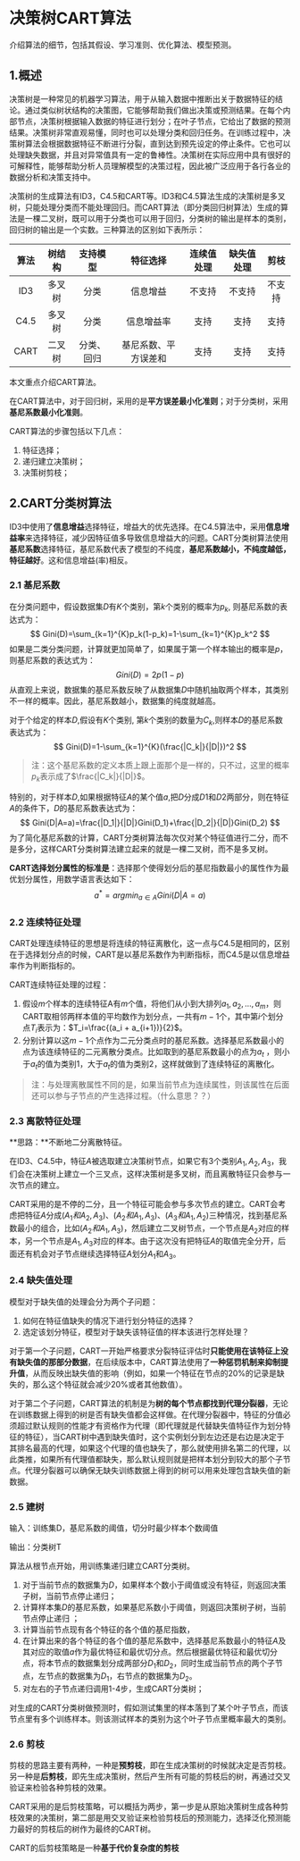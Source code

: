 # 决策树CART算法

介绍算法的细节，包括其假设、学习准则、优化算法、模型预测。



## 1.概述

决策树是一种常见的机器学习算法，用于从输入数据中推断出关于数据特征的结论。通过类似树状结构的决策图，它能够帮助我们做出决策或预测结果。在每个内部节点，决策树根据输入数据的特征进行划分；在叶子节点，它给出了数据的预测结果。决策树非常直观易懂，同时也可以处理分类和回归任务。在训练过程中，决策树算法会根据数据特征不断进行分裂，直到达到预先设定的停止条件。它也可以处理缺失数据，并且对异常值具有一定的鲁棒性。决策树在实际应用中具有很好的可解释性，能够帮助分析人员理解模型的决策过程，因此被广泛应用于各行各业的数据分析和决策支持中。 

决策树的生成算法有ID3，C4.5和CART等。ID3和C4.5算法生成的决策树是多叉树，只能处理分类而不能处理回归。而CART算法（即分类回归树算法）生成的算法是一棵二叉树，既可以用于分类也可以用于回归，分类树的输出是样本的类别，回归树的输出是一个实数。三种算法的区别如下表所示：

| 算法 | 树结构 |  支持模型  |       特征选择       | 连续值处理 | 缺失值处理 |  剪枝  |
| :--: | :----: | :--------: | :------------------: | :--------: | :--------: | :----: |
| ID3  | 多叉树 |    分类    |       信息增益       |   不支持   |   不支持   | 不支持 |
| C4.5 | 多叉树 |    分类    |      信息增益率      |    支持    |    支持    |  支持  |
| CART | 二叉树 | 分类、回归 | 基尼系数、平方误差和 |    支持    |    支持    |  支持  |



本文重点介绍CART算法。

在CART算法中，对于回归树，采用的是**平方误差最小化准则**；对于分类树，采用**基尼系数最小化准则**。

CART算法的步骤包括以下几点：

1. 特征选择；
2. 递归建立决策树；
3. 决策树剪枝；



## 2.CART分类树算法

ID3中使用了**信息增益**选择特征，增益大的优先选择。在C4.5算法中，采用**信息增益率**来选择特征，减少因特征值多导致信息增益大的问题。CART分类树算法使用**基尼系数**选择特征，基尼系数代表了模型的不纯度，**基尼系数越小，不纯度越低，特征越好**。这和信息增益(率)相反。



### 2.1 基尼系数

在分类问题中，假设数据集$D$有$K$个类别，第$k$个类别的概率为$p_k$, 则基尼系数的表达式为：
$$
Gini(D)=\sum_{k=1}^{K}p_k(1-p_k)=1-\sum_{k=1}^{K}p_k^2
$$
如果是二类分类问题，计算就更加简单了，如果属于第一个样本输出的概率是$p$，则基尼系数的表达式为：
$$
Gini(D)=2p(1-p)
$$
从直观上来说，数据集的基尼系数反映了从数据集$D$中随机抽取两个样本，其类别不一样的概率。因此，基尼系数越小，数据集的纯度就越高。

对于个给定的样本$D$,假设有$K$个类别, 第$k$个类别的数量为$C_k$,则样本$D$的基尼系数表达式为：
$$
Gini(D)=1-\sum_{k=1}^{K}(\frac{|C_k|}{|D|})^2
$$
> 注：这个基尼系数的定义本质上跟上面那个是一样的，只不过，这里的概率$p_k$表示成了$\frac{|C_k|}{|D|}$。

特别的，对于样本$D$,如果根据特征$A$的某个值$a$,把$D$分成$D1$和$D2$两部分，则在特征$A$的条件下，$D$的基尼系数表达式为：
$$
Gini(D|A=a)=\frac{|D_1|}{|D|}Gini(D_1)+\frac{|D_2|}{|D|}Gini(D_2)
$$
为了简化基尼系数的计算，CART分类树算法每次仅对某个特征值进行二分，而不是多分，这样CART分类树算法建立起来的就是一棵二叉树，而不是多叉树。

**CART选择划分属性的标准是**：选择那个使得划分后的基尼指数最小的属性作为最优划分属性，用数学语言表达如下：
$$
a^* = argmin_{a\in A}Gini(D|A=a)
$$


### 2.2 连续特征处理

CART处理连续特征的思想是将连续的特征离散化，这一点与C4.5是相同的，区别在于选择划分点的时候，CART是以基尼系数作为判断指标，而C4.5是以信息增益率作为判断指标的。

CART连续特征处理的过程：

1. 假设$m$个样本的连续特征A有$m$个值，将他们从小到大排列$a_1, a_2, ...,a_m$，则CART取相邻两样本值的平均数作为划分点，一共有$m-1$个，其中第$i$个划分点$T_i$表示为：$T_i=\frac{(a_i + a_{i+1})}{2}$。
2. 分别计算以这$m-1$个点作为二元分类点时的基尼系数。选择基尼系数最小的点为该连续特征的二元离散分类点。比如取到的基尼系数最小的点为$a_t$ ，则小于$a_t$的值为类别1，大于$a_t$​的值为类别2，这样就做到了连续特征的离散化。

> 注：与处理离散属性不同的是，如果当前节点为连续属性，则该属性在后面还可以参与子节点的产生选择过程。（什么意思？？）



### 2.3 离散特征处理

**思路：**不断地二分离散特征。

在ID3、C4.5中，特征$A$被选取建立决策树节点，如果它有3个类别$A_1,A_2,A_3$，我们会在决策树上建立一个三叉点，这样决策树是多叉树，而且离散特征只会参与一次节点的建立。

CART采用的是不停的二分，且一个特征可能会参与多次节点的建立。CART会考虑把特征$A$分成$(A_1和A_2,A_3)$、$(A_2和A_1, A_3)$、$(A_3和A_1,A_2)$三种情况，找到基尼系数最小的组合，比如$(A_2和A_1, A_3)$，然后建立二叉树节点，一个节点是$A_2$对应的样本，另一个节点是$A_1,A_3$对应的样本。由于这次没有把特征$A$的取值完全分开，后面还有机会对子节点继续选择特征$A$划分$A_1$和$A_3$​​。



### 2.4 缺失值处理

模型对于缺失值的处理会分为两个子问题：

1. 如何在特征值缺失的情况下进行划分特征的选择？
2. 选定该划分特征，模型对于缺失该特征值的样本该进行怎样处理？

对于第一个子问题，CART一开始严格要求分裂特征评估时**只能使用在该特征上没有缺失值的那部分数据**，在后续版本中，CART算法使用了**一种惩罚机制来抑制提升值**，从而反映出缺失值的影响（例如，如果一个特征在节点的20%的记录是缺失的，那么这个特征就会减少20%或者其他数值）。

对于第二个子问题，CART算法的机制是为**树的每个节点都找到代理分裂器**，无论在训练数据上得到的树是否有缺失值都会这样做。在代理分裂器中，特征的分值必须超过默认规则的性能才有资格作为代理（即代理就是代替缺失值特征作为划分特征的特征），当CART树中遇到缺失值时，这个实例划分到左边还是右边是决定于其排名最高的代理，如果这个代理的值也缺失了，那么就使用排名第二的代理，以此类推，如果所有代理值都缺失，那么默认规则就是把样本划分到较大的那个子节点。代理分裂器可以确保无缺失训练数据上得到的树可以用来处理包含缺失值的新数据。



### 2.5 建树

输入：训练集D，基尼系数的阈值，切分时最少样本个数阈值

输出：分类树T

算法从根节点开始，用训练集递归建立CART分类树。

1. 对于当前节点的数据集为$D$，如果样本个数小于阈值或没有特征，则返回决策子树，当前节点停止递归；
2. 计算样本集$D$的基尼系数，如果基尼系数小于阈值，则返回决策树子树，当前节点停止递归 ；
3. 计算当前节点现有各个特征的各个值的基尼指数，
4. 在计算出来的各个特征的各个值的基尼系数中，选择基尼系数最小的特征$A$及其对应的取值$a$作为最优特征和最优切分点。然后根据最优特征和最优切分点，将本节点的数据集划分成两部分$D_1$和$D_2$，同时生成当前节点的两个子节点，左节点的数据集为$D_1$，右节点的数据集为$D_2$。
5. 对左右的子节点递归调用1-4步，生成CART分类树；

对生成的CART分类树做预测时，假如测试集里的样本落到了某个叶子节点，而该节点里有多个训练样本。则该测试样本的类别为这个叶子节点里概率最大的类别。



### 2.6 剪枝

剪枝的思路主要有两种，一种是**预剪枝**，即在生成决策树的时候就决定是否剪枝。另一种是**后剪枝**，即先生成决策树，然后产生所有可能的剪枝后的树，再通过交叉验证来检验各种剪枝的效果。

CART采用的是后剪枝策略，可以概括为两步，第一步是从原始决策树生成各种剪枝效果的决策树，第二部是用交叉验证来检验剪枝后的预测能力，选择泛化预测能力最好的剪枝后的树作为最终的CART树。

CART的后剪枝策略是一种**基于代价复杂度的剪枝**

